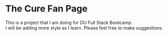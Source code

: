 <h1>The Cure Fan Page</h1>
<p>This is a project that I am doing for DU Full Stack Bootcamp.<br>
I will be adding more style as I learn. Please feel free to make suggestions.<p> 

